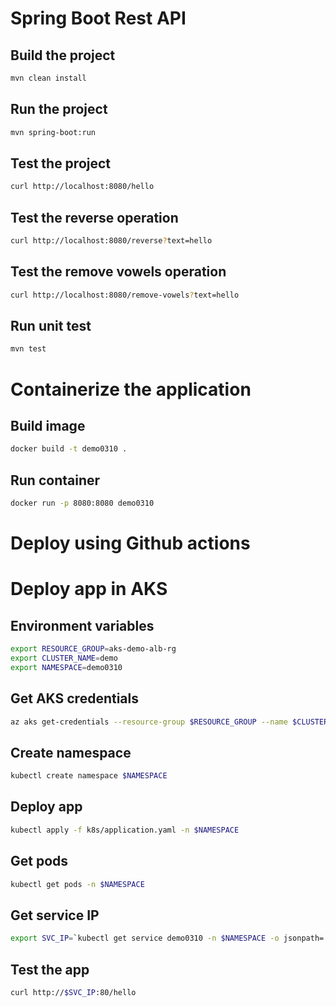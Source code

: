 # Spring Boot Rest API

## Build the project

```bash
mvn clean install
```

## Run the project

```bash
mvn spring-boot:run
```

## Test the project

```bash
curl http://localhost:8080/hello
```

## Test the reverse operation

```bash
curl http://localhost:8080/reverse?text=hello
```

## Test the remove vowels operation

```bash
curl http://localhost:8080/remove-vowels?text=hello
```

## Run unit test

```bash
mvn test
```

# Containerize the application

## Build image

```bash
docker build -t demo0310 .
```

## Run container

```bash
docker run -p 8080:8080 demo0310
```

# Deploy using Github actions

# Deploy app in AKS

## Environment variables

```bash
export RESOURCE_GROUP=aks-demo-alb-rg
export CLUSTER_NAME=demo
export NAMESPACE=demo0310
```

## Get AKS credentials

```bash
az aks get-credentials --resource-group $RESOURCE_GROUP --name $CLUSTER_NAME
```

## Create namespace

```bash
kubectl create namespace $NAMESPACE
```

## Deploy app

```bash
kubectl apply -f k8s/application.yaml -n $NAMESPACE
```

## Get pods
    
```bash 
kubectl get pods -n $NAMESPACE
```

## Get service IP

```bash
export SVC_IP=`kubectl get service demo0310 -n $NAMESPACE -o jsonpath='{.status.loadBalancer.ingress[0].ip}'`
```

## Test the app

```bash
curl http://$SVC_IP:80/hello
```